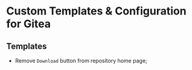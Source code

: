 # Custom Templates & Configuration for Gitea

## Templates
* Remove `Download` button from repository home page;
